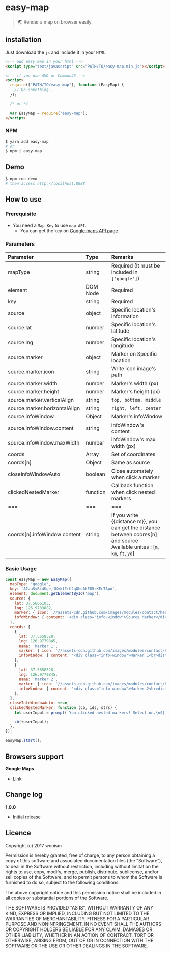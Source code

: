 # easy-map
> 🌏 Render a map on browser easily.

## installation
Just download the `js` and include it in your `HTML`.
```html
<!-- add easy.map in your html -->
<script type="text/javascript" src="PATH/TO/easy-map.min.js"></script>

<!-- if you use AMD or CommonJS -->
<script>
  require(["PATH/TO/easy-map"], function (EasyMap) {
    // Do something..
  });

  /* or */

  var EasyMap = require("easy-map");
</script>
```

### NPM
```sh
$ yarn add easy-map
# or
$ npm i easy-map
```

## Demo
```sh
$ npm run demo
# then access http://localhost:8888
```

## How to use
### Prerequisite
- You need a `Map Key` to use `map API`.
  - You can get the key on [Google maps API page](https://developers.google.com/maps/web)

### Parameters
| Parameter                     | Type     | Remarks |
|:------------------------------|:---------|:--------|
| mapType                       | string   | Required (It must be included in `['google']`) |
| element                       | DOM Node | Required |
| key                           | string   | Required |
| source                        | object   | Specific location's information |
| source.lat                    | number   | Specific location's latitude |
| source.lng                    | number   | Specific location's longitude |
| source.marker                 | object   | Marker on Specific location |
| source.marker.icon            | string   | Write icon image's path |
| source.marker.width           | number   | Marker's width (px) |
| source.marker.height          | number   | Marker's height (px) |
| source.marker.verticalAlign   | string   | `top, bottom, middle` |
| source.marker.horizontalAlign | string   | `right, left, center` |
| source.infoWindow             | Object   | Marker's infoWindow |
| source.infoWindow.content     | string   | infoWindow's content |
| source.infoWindow.maxWidth    | number   | infoWindow's max width (px) |
| coords                        | Array    | Set of coordinates |
| coords[n]                     | Object   | Same as source |
| closeInfoWindowAuto           | boolean  | Close automately when click a marker |
| clickedNestedMarker           | function | Callback function when click nested markers |
| ===                           | ===      | === |
| coords[n].infoWindow.content  | string   | If you write {{distance m}}, you can get the distance between coores[n] and source<br />Available unites : [`m`, `km`, `ft`, `yd`] |

### Basic Usage
```js
const easyMap = new EasyMap({
  mapType: 'google',
  key: 'AIzaSyBL4Ugej1KvkfIrU2qOhoAkE85rKEcTApo',
  element: document.getElementById('map'),
  source: {
    lat: 37.5666103,
    lng: 126.9783882,
    marker: { icon: '//assets-cdn.github.com/images/modules/contact/heartocat.png', width: 48, height: 48, verticalAlign: 'top' },
    infoWindow: { content: '<div class="info-window">Source Marker</div>', maxWidth: 50 }
  },
  coords: [
    {
      lat: 37.5658528,
      lng: 126.9779845,
      name: 'Marker 1',
      marker: { icon: '//assets-cdn.github.com/images/modules/contact/heartocat.png', width: 36, height: 36, verticalAlign: 'middle' },
      infoWindow: { content: '<div class="info-window">Marker 1<br>distance is {{distance m}}</div>', maxWidth: 50 }
    },
    {
      lat: 37.5658528,
      lng: 126.9779845,
      name: 'Marker 2',
      marker: { icon: '//assets-cdn.github.com/images/modules/contact/heartocat.png', width: 36, height: 36, verticalAlign: 'middle' },
      infoWindow: { content: '<div class="info-window">Marker 2<br>distance is {{distance km}}</div>', maxWidth: 50 }
    },
  ],
  closeInfoWindowAuto: true,
  clickedNestedMarker: function (cb, ids, strs) {
    let userInput = prompt(`You clicked nested markers! Select on.\n${ strs }`, '');

    cb(+userInput);
  },
});

easyMap.start();
```

## Browsers support
__Google Maps__
- [Link](https://developers.google.com/maps/documentation/javascript/browsersupport?hl=en)

## Change log
__1.0.0__
- Initial release

## Licence
Copyright (c) 2017 wonism

Permission is hereby granted, free of charge, to any person obtaining a copy of this software and associated documentation files (the "Software"), to deal in the Software without restriction, including without limitation the rights to use, copy, modify, merge, publish, distribute, sublicense, and/or sell copies of the Software, and to permit persons to whom the Software is furnished to do so, subject to the following conditions:

The above copyright notice and this permission notice shall be included in all copies or substantial portions of the Software.

THE SOFTWARE IS PROVIDED "AS IS", WITHOUT WARRANTY OF ANY KIND, EXPRESS OR IMPLIED, INCLUDING BUT NOT LIMITED TO THE WARRANTIES OF MERCHANTABILITY, FITNESS FOR A PARTICULAR PURPOSE AND NONINFRINGEMENT. IN NO EVENT SHALL THE AUTHORS OR COPYRIGHT HOLDERS BE LIABLE FOR ANY CLAIM, DAMAGES OR OTHER LIABILITY, WHETHER IN AN ACTION OF CONTRACT, TORT OR OTHERWISE, ARISING FROM, OUT OF OR IN CONNECTION WITH THE SOFTWARE OR THE USE OR OTHER DEALINGS IN THE SOFTWARE.

